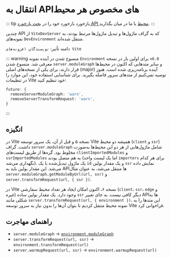 # انتقال به APIهای مخصوص هر محیط

::: tip بازخورد
بازخورد خود را در [بحث بازخورد API محیط](https://github.com/vitejs/vite/discussions/16358) با ما در میان بگذارید.
:::

چندین API از `ViteDevServer` که به گراف ماژول‌ها و تبدیل ماژول‌ها مرتبط بودند، به نمونه‌های `DevEnvironment` منتقل شده‌اند.

دامنه تأثیر: `نویسندگان افزونه‌های Vite`

::: warning منسوخ شدن در آینده
نمونه `Environment` برای اولین بار در نسخه `v6.0` معرفی شد. منسوخ شدن `server.moduleGraph` و سایر متدهایی که اکنون در محیط‌ها قرار دارند، برای یکی از نسخه‌های اصلی (major) آینده برنامه‌ریزی شده است. هنوز توصیه نمی‌کنیم از متدهای سرور فاصله بگیرید. برای شناسایی استفاده خود، این موارد را در تنظیمات Vite خود تنظیم کنید:

```ts
future: {
  removeServerModuleGraph: 'warn',
  removeServerTransformRequest: 'warn',
}
```

:::

## انگیزه

در Vite نسخه ۵ و قبل از آن، یک سرور توسعه Vite همیشه دو محیط (`client` و `ssr`) داشت. گراف `server.moduleGraph` شامل ماژول‌هایی از هر دو این محیط‌ها به‌صورت مخلوط بود. گره‌ها از طریق لیست‌های `clientImportedModules` و `ssrImportedModules` به هم متصل بودند (اما یک لیست واحد `importers` برای هر کدام نگهداری می‌شد). یک ماژول تبدیل‌شده با یک `id` و یک مقدار بولین `ssr` نمایش داده می‌شد. این مقدار بولین باید به APIها منتقل می‌شد، به عنوان مثال `server.moduleGraph.getModuleByUrl(url, ssr)` و `server.transformRequest(url, { ssr })`.

در Vite نسخه ۶، اکنون امکان ایجاد هر تعداد محیط سفارشی (`client`، `ssr`، `edge` و غیره) وجود دارد. یک مقدار بولین ساده `ssr` دیگر کافی نیست. به جای تغییر APIها به شکلی مانند `server.transformRequest(url, { environment })`، این متدها را به نمونه محیط منتقل کردیم تا بتوان آن‌ها را بدون نیاز به سرور توسعه Vite فراخوانی کرد.

## راهنمای مهاجرت

- `server.moduleGraph` -> [`environment.moduleGraph`](/guide/api-environment-instances#separate-module-graphs)
- `server.transformRequest(url, ssr)` -> `environment.transformRequest(url)`
- `server.warmupRequest(url, ssr)` -> `environment.warmupRequest(url)`
